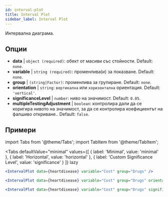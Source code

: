 ```yaml
---
id: interval-plot
title: Interval Plot
sidebar_label: Interval Plot
---
```


Интервална диаграма.

## Опции

* __data__ | `object (required)`: обект от масиви със стойности. Default: `none`.
* __variable__ | `string (required)`: променлива(и) за показване. Default: `none`.
* __group__ | `(string|Factor)`: променлива за групиране. Default: `none`.
* __orientation__ | `string`: `вертикална` или `хоризонтална` ориентация. Default: `'vertical'`.
* __significanceLevel__ | `number`: ниво на значимост. Default: `0.05`.
* __multipleTestingAdjustment__ | `boolean`: контролира дали да се коригира нивото на значимост, за да се контролира коефициентът на фалшиво откриване.. Default: `false`.


## Примери

import Tabs from '@theme/Tabs';
import TabItem from '@theme/TabItem';

<Tabs
    defaultValue="minimal"
    values={[
        { label: 'Minimal', value: 'minimal' },
        { label: 'Horizontal', value: 'horizontal' },
        { label: 'Custom Significance Level', value: 'significance' }
    ]}
    lazy
>

<TabItem value="minimal">

```jsx live
<IntervalPlot data={heartdisease} variable="Cost" group="Drugs" />
```
</TabItem>

<TabItem value="horizontal">

```jsx live
<IntervalPlot data={heartdisease} variable="Cost" group="Drugs" orientation="horizontal" />
```

</TabItem>

<TabItem value="significance">

```jsx live
<IntervalPlot data={heartdisease} variable="Cost" group="Drugs" significanceLevel={0.01} />
```
</TabItem>

</Tabs>
